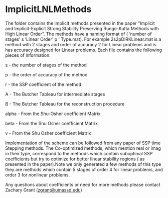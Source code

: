 # ImplicitLNLMethods
The  folder contains the implicit methods presented in the paper “Implicit and Implicit-Explicit Strong Stability Preserving Runge-Kutta Methods with High Linear Order”.  The methods have a naming format of ( ‘number of stages’ s  ‘Linear Order’ p ’ Type.mat).  For example 2s2pDIRKLinear.mat is a method with 2 stages and order of accuracy 2 for Linear problems and is has accuracy designed for Linear problems.  Each file contains the following pieces of information:

s - the number of stages of the method

p - the order of accuracy of the method

r - the SSP coefficient of the method

A - The Butcher Tableau for intermediate stages

B - The Butcher Tableau for the reconstruction procedure

alpha - From the Shu-Osher coefficient Matrix

beta  - From the Shu Osher coefficient Matrix

v	- From the Shu Osher coefficient Matrix
 
Implementation of the scheme can be followed from any paper of SSP time Stepping methods.
The Co-optimized methods, which mention real or imag in their type, correspond to the methods which contain suboptimal SSP coefficients but try to optimize for better linear stability regions ( as presented in the paper).Note we only generated a few methods of this type they are methods which contain 5 stages of order 4 for linear problems, and order 3 for nonlinear problems.

Any questions about coefficients or need for more methods please contact Zachary Grant (zgrant@umassd.edu) 
